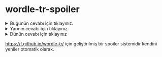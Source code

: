 # wordle-tr-spoiler

<details>
  <summary>Bugünün cevabı için tıklayınız.</summary>
  <br>
    <b> serçe </b>
</details>

<details>
  <summary>Yarının cevabı için tıklayınız</summary>
  <br>
   <b> datça </b>
</details>

<details>
  <summary>Dünün cevabı için tıklayınız </summary>
  <br>
  <b> sapış </b>
</details>

https://f.github.io/wordle-tr/ için geliştirilmiş bir spoiler sistemidir kendini yeniler otomatik olarak.

